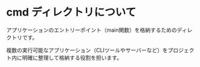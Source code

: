 # cmd ディレクトリについて

アプリケーションのエントリーポイント（main関数）を格納するためのディレクトリです。

複数の実行可能なアプリケーション（CLIツールやサーバーなど）をプロジェクト内に明確に整理して格納する役割を担います。
